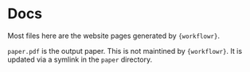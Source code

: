 # Docs

Most files here are the website pages generated by `{workflowr}`.

`paper.pdf` is the output paper. This is not maintined by `{workflowr}`.
It is updated via a symlink in the `paper` directory.
